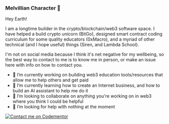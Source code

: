 ### Melvillian Character 👋

Hey Earth!

I am a longtime builder in the crypto/blockchain/web3 software space. I have helped a build crypto unicorn (BitGo), designed smart contract coding curriculum for some quality educators (0xMacro), and a myriad of other technical (and I hope useful) things (Siren, and Lambda School).

I'm not on social media because I think it's net negative for my wellbeing, so the best way to contact to me is to know me in person, or make an issue here with info on how to contact you.

- 🔭 I’m currently working on building web3 education tools/resources that allow me to help others and get paid
- 🌱 I’m currently learning how to create an Internet business, and how to build an AI assistant to help me do it
- 👯 I’m looking to collaborate on anything you're working on in web3 where you think I could be helpful
- 🤔 I’m looking for help with nothing at the moment

[![Contact me on Codementor](https://www.codementor.io/m-badges/melvillevt/im-a-cm-b.svg)](https://www.codementor.io/@melvillevt?refer=badge)
